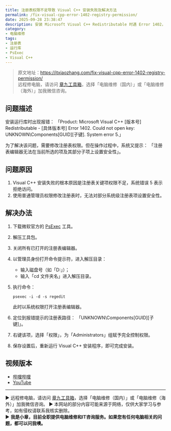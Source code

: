 ```yaml
---
title: 注册表权限不足导致 Visual C++ 安装失败及解决方法
permalink: /fix-visual-cpp-error-1402-registry-permission/
date: 2025-09-28 23:38:47
description: 安装 Microsoft Visual C++ Redistributable 时遇 Error 1402，因注册表关键项权限不足导致。通过 PsExec 提升系统权限修改注册表权限，即可解决安装失败问题。
category:
- 电脑维修
tags:
- 注册表
- 运行库
- PsExec
- Visual C++
---
```


> 原文地址：<https://itxiaozhang.com/fix-visual-cpp-error-1402-registry-permission/>  
> 远程修电脑，请访问 [章九工具箱](https://zhang9.com/)，选择「电脑维修（国内）」或「电脑维修（海外）」加我微信咨询。

## 问题描述

安装运行库时出现报错：
「Product: Microsoft Visual C++ [版本号] Redistributable - [具体版本号] Error 1402. Could not open key: UNKNOWN\Components[GUID][子键]. System error 5.」

为了解决该问题，需要修改注册表权限。但在操作过程中，系统又提示：
「注册表编辑器无法在当前所选的项及其部分子项上设置安全性」。

## 问题原因

1. Visual C++ 安装失败的根本原因是注册表关键项权限不足，系统错误 5 表示拒绝访问。
2. 使用普通管理员权限修改注册表时，无法对部分系统级注册表项设置安全性。

## 解决办法

1. 下载微软官方的 [PsExec](https://learn.microsoft.com/zh-cn/sysinternals/downloads/psexec) 工具。
2. 解压工具包。
3. 关闭所有已打开的注册表编辑器。
4. 以管理员身份打开命令提示符，进入解压目录：

   * 输入磁盘号（如「D:」）；
   * 输入「cd 文件夹名」进入解压目录。
5. 执行命令：

   ```
   psexec -i -d -s regedit
   ```

   此时以系统权限打开注册表编辑器。
6. 定位到报错提示的注册表路径：
   「UNKNOWN\Components[GUID][子键]」。
7. 右键该项，选择「权限」，为「Administrators」组赋予完全控制权限。
8. 保存设置后，重新运行 Visual C++ 安装程序，即可完成安装。

## 视频版本

* [哔哩哔哩](https://space.bilibili.com/3546607630944387)
* [YouTube](https://www.youtube.com/@itxiaozhang)

---
▶ 远程修电脑，请访问 [章九工具箱](https://zhang9.com/)，选择「电脑维修（国内）」或「电脑维修（海外）」加我微信咨询。
▶ 本网站的部分内容可能来源于网络，仅供大家学习与参考，如有侵权请联系我核实删除。  
▶ **我是小章，目前全职提供电脑维修和IT咨询服务。如果您有任何电脑相关的问题，都可以问我噢。**  
